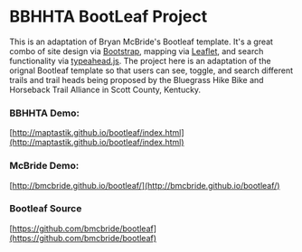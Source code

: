 BBHHTA BootLeaf Project
========

This is an adaptation of Bryan McBride's Bootleaf template. It's a great combo of site design via [Bootstrap](http://getbootstrap.com/), mapping via [Leaflet](http://leafletjs.com/), and search functionality via [typeahead.js](http://twitter.github.io/typeahead.js/). The project here is an adaptation of the orignal Bootleaf template so that users can see, toggle, and search different trails and trail heads being proposed by the Bluegrass Hike Bike and Horseback Trail Alliance in Scott County, Kentucky.

###  BBHHTA Demo:
[http://maptastik.github.io/bootleaf/index.html](http://maptastik.github.io/bootleaf/index.html)

###  McBride Demo:
[http://bmcbride.github.io/bootleaf/](http://bmcbride.github.io/bootleaf/)

###  Bootleaf Source
[https://github.com/bmcbride/bootleaf](https://github.com/bmcbride/bootleaf)